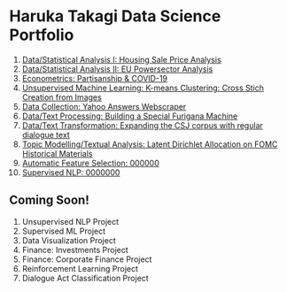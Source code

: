 # Haruka Takagi Data Science Portfolio

1. [Data/Statistical Analysis I: Housing Sale Price Analysis](https://haruka-takagi-datascience.github.io/data_analysis_I/)
2. [Data/Statistical Analysis II: EU Powersector Analysis](https://github.com/haruka-takagi-datascience/data_analysis_II)
3. [Econometrics: Partisanship & COVID-19](https://haruka-takagi-datascience.github.io/econometrics/)
4. [Unsupervised Machine Learning: K-means Clustering: Cross Stich Creation from Images](https://haruka-takagi-datascience.github.io/unsupervised_ml/)
5. [Data Collection: Yahoo Answers Webscraper](https://haruka-takagi-datascience.github.io/data_collection/)
6. [Data/Text Processing: Building a Special Furigana Machine](https://haruka-takagi-datascience.github.io/text_processing/)
7. [Data/Text Transformation: Expanding the CSJ corpus with regular dialogue text](https://haruka-takagi-datascience.github.io/text_transformation/)
8. [Topic Modelling/Textual Analysis: Latent Dirichlet Allocation on FOMC Historical Materials](https://haruka-takagi-datascience.github.io/textual_analysis/)
9. [Automatic Feature Selection: 000000](https://haruka-takagi-datascience.github.io/feature_selection/)
10. [Supervised NLP: 0000000](https://haruka-takagi-datascience.github.io/supervised_nlp/)

## Coming Soon!
1. Unsupervised NLP Project
2. Supervised ML Project
3. Data Visualization Project
4. Finance: Investments Project
5. Finance: Corporate Finance Project
6. Reinforcement Learning Project
7. Dialogue Act Classification Project

